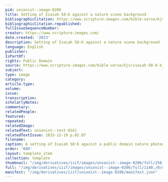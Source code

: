 ```yaml
---
pid: unionist--image-0206
title: Setting of Isaiah 58:6 against a nature scene background
bibliographicCitation: https://www.scripture-images.com/bible-verse/kjv/isaiah-58-6-kjv.php
bibliographicCitation.republished: 
fullIssueSequenceNumber: 
creator: https://www.scripture-images.com/
date.created: '2023'
description: Setting of Isaiah 58:6 against a nature scene background
language: English
publisher: 
IsPartOf: 
rights: Public Domain
source: https://www.scripture-images.com/bible-verse/kjv/isaiah-58-6-kjv.php
subject: 
type: image
category: 
article.type: 
volume: 
issue: 
transcription: 
scholarlyNotes: 
commentary: 
relatedPeople: 
featured: 
repeated: 
relatedImage: 
relatedText: unionist--text-0161
relatedTextIssue: 1833-12-19 p.02.07
filename: 
caption: A setting of Isaiah 58:6 against a public domain nature photograph
order: '609'
layout: template_item
collection: template
thumbnail: "/img/derivatives/iiif/images/unionist--image-0206/full/250,/0/default.jpg"
full: "/img/derivatives/iiif/images/unionist--image-0206/full/1140,/0/default.jpg"
manifest: "/img/derivatives/iiif/unionist--image-0206/manifest.json"
---
```

